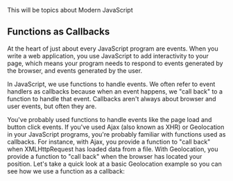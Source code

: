 This will be topics about Modern JavaScript




## Functions as Callbacks
At the heart of just about every JavaScript program are events. When you write a web application, you use JavaScript to add interactivity to your page, which means your program needs to respond to events generated by the browser, and events generated by the user.

In JavaScript, we use functions to handle events. We often refer to event handlers as callbacks because when an event happens, we "call back" to a function to handle that event. Callbacks aren't always about browser and user events, but often they are.

You've probably used functions to handle events like the page load and button click events. If you've used Ajax (also known as XHR) or Geolocation in your JavaScript programs, you're probably familiar with functions used as callbacks. For instance, with Ajax, you provide a function to "call back" when XMLHttpRequest has loaded data from a file. With Geolocation, you provide a function to "call back" when the browser has located your position. Let's take a quick look at a basic Geolocation example so you can see how we use a function as a callback:
